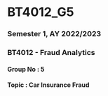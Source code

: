 # BT4012_G5
### Semester 1, AY 2022/2023
### BT4012 - Fraud Analytics

#### Group No :			5 
#### Topic : Car Insurance Fraud

